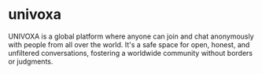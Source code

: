 # univoxa
UNIVOXA is a global platform where anyone can join and chat anonymously with people from all over the world. It's a safe space for open, honest, and unfiltered conversations, fostering a worldwide community without borders or judgments.
